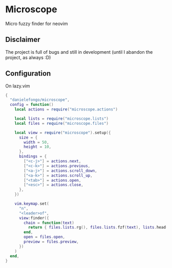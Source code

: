 # Microscope

Micro fuzzy finder for neovim

## Disclaimer

The project is full of bugs and still in development (until I abandon the project, as always :D)

## Configuration

On lazy.vim

```lua
{
  "danielefongo/microscope",
  config = function()
    local actions = require("microscope.actions")

    local lists = require("microscope.lists")
    local files = require("microscope.files")

    local view = require("microscope").setup({
      size = {
        width = 50,
        height = 10,
      },
      bindings = {
        ["<c-j>"] = actions.next,
        ["<c-k>"] = actions.previous,
        ["<a-j>"] = actions.scroll_down,
        ["<a-k>"] = actions.scroll_up,
        ["<tab>"] = actions.open,
        ["<esc>"] = actions.close,
      },
    })

    vim.keymap.set(
      "n",
      "<leader>of",
      view:finder({
        chain = function(text)
          return { files.lists.rg(), files.lists.fzf(text), lists.head(10) }
        end,
        open = files.open,
        preview = files.preview,
      })
    )
  end,
}
```
